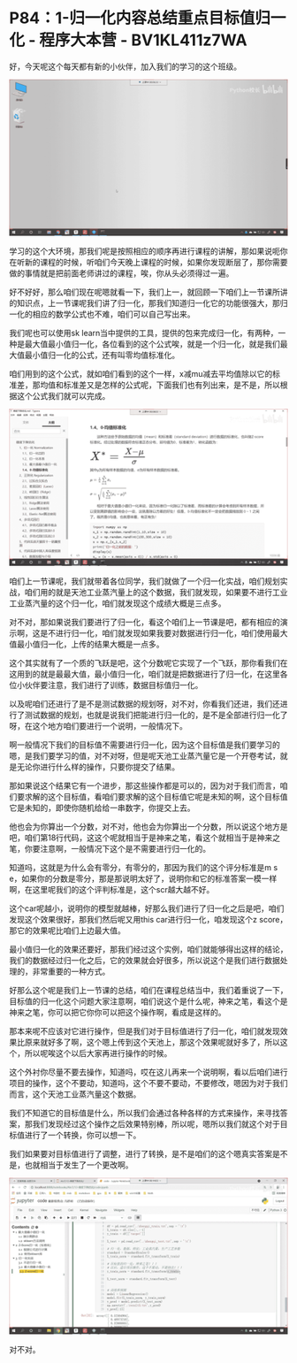 # P84：1-归一化内容总结重点目标值归一化 - 程序大本营 - BV1KL411z7WA

好，今天呢这个每天都有新的小伙伴，加入我们的学习的这个班级。

![](img/1c07d132de860456bc2eb602c46cfbcf_1.png)

学习的这个大环境，那我们呢是按照相应的顺序再进行课程的讲解，那如果说呃你在听新的课程的时候，听咱们今天晚上课程的时候，如果你发现断层了，那你需要做的事情就是把前面老师讲过的课程，唉，你从头必须得过一遍。

好不好好，那么咱们现在呢嗯就看一下，我们上一，就回顾一下咱们上一节课所讲的知识点，上一节课呢我们讲了归一化，那我们知道归一化它的功能很强大，那归一化的相应的数学公式也不难，咱们可以自己写出来。

我们呢也可以使用sk learn当中提供的工具，提供的包来完成归一化，有两种，一种是最大值最小值归一化，各位看到的这个公式唉，就是一个归一化，就是我们最大值最小值归一化的公式，还有叫零均值标准化。

咱们用到的这个公式，就如咱们看到的这个一样，x减mu减去平均值除以它的标准差，那均值和标准差又是怎样的公式呢，下面我们也有列出来，是不是，所以根据这个公式我们就可以完成。



![](img/1c07d132de860456bc2eb602c46cfbcf_3.png)

咱们上一节课呢，我们就带着各位同学，我们就做了一个归一化实战，咱们规划实战，咱们用的就是天池工业蒸汽量上的这个数据，我们就发现，如果要不进行工业工业蒸汽量的这个归一化，咱们就发现这个成绩大概是三点多。

对不对，那如果说我们要进行了归一化，看这个咱们上一节课是吧，都有相应的演示啊，这是不进行归一化，咱们就发现如果我要对数据进行归一化，咱们使用最大值最小值归一化，上传的结果大概是一点多。

这个其实就有了一个质的飞跃是吧，这个分数呢它实现了一个飞跃，那你看我们在这用到的就是最最大值，最小值归一化，咱们就是把数据进行了归一化，在这里各位小伙伴要注意，我们进行了训练，数据目标值归一化。

以及呢咱们还进行了是不是测试数据的规划呀，对不对，你看我们还进，我们还进行了测试数据的规划，也就是说我们把能进行归一化的，是不是全部进行归一化了呀，在这个地方咱们要进行一个说明，一般情况下。

啊一般情况下我们的目标值不需要进行归一化，因为这个目标值是我们要学习的嗯，是我们要学习的值，对不对呀，但是呢天池工业蒸汽量它是一个开卷考试，就是无论你进行什么样的操作，只要你提交了结果。

那如果说这个结果它有一个进步，那这些操作都是可以的，因为对于我们而言，咱们要求解的这个目标值，看咱们要求解的这个目标值它呢是未知的啊，这个目标值它是未知的，即使你随机给给一串数字，你提交上去。

他也会为你算出一个分数，对不对，他也会为你算出一个分数，所以说这个地方是吧，咱们第18行代码，这这个呢就相当于是神来之笔，看这个就相当于是神来之笔，你要注意啊，一般情况下这个是不需要进行归一化的。

知道吗，这就是为什么会有零分，有零分的，那因为我们的这个评分标准是m s e，如果你的分数是零分，那是那说明太好了，说明你和它的标准答案一模一样啊，在这里呢我们的这个评判标准是，这个scr越大越不好。

这个car呢越小，说明你的模型就越棒，好那么我们进行了归一化之后是吧，咱们发现这个效果很好，那我们然后呢又用this car进行归一化，咱发现这个z score，那它的效果呢比咱们上边最大值。

最小值归一化的效果还要好，那我们经过这个实例，咱们就能够得出这样的结论，我们的数据经过归一化之后，它的效果就会好很多，所以说这个是我们进行数据处理的，非常重要的一种方式。

好那么这个呢是我们上一节课的总结，咱们在课程总结当中，我们着重说了一下，目标值的归一化这个问题大家注意啊，咱们说这个是什么呢，神来之笔，看这个是神来之笔，你可以把它你你可以把这个操作啊，看成是这样的。

那本来呢不应该对它进行操作，但是我们对于目标值进行了归一化，咱们就发现效果比原来就好多了啊，这个嗯上传到这个天池上，那这个效果呢就好多了，所以这个，所以呢唉这个以后大家再进行操作的时候。

这个外衬你尽量不要去操作，知道吗，哎在这儿再来一个说明啊，看以后咱们进行项目的操作，这个不要动，知道吗，这个不要不要动，不要修改，嗯因为对于我们而言，这个天池工业蒸汽量这个数据。

我们不知道它的目标值是什么，所以我们会通过各种各样的方式来操作，来寻找答案，那我们发现经过这个操作之后效果特别棒，所以呢，嗯所以我们就这个对于目标值进行了一个转换，你可以想一下。

我们如果要对目标值进行了调整，进行了转换，是不是咱们的这个嗯真实答案是不是，也就相当于发生了一个更改啊。



![](img/1c07d132de860456bc2eb602c46cfbcf_5.png)

对不对。